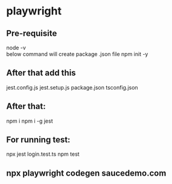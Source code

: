 # playwright

## Pre-requisite
node -v    
below command will create package .json file
npm init -y

## After that  add this
jest.config.js
jest.setup.js
package.json
tsconfig.json

## After that:
npm i 
npm i -g jest


## For running test:
npx jest login.test.ts
npm test

## npx playwright codegen saucedemo.com
